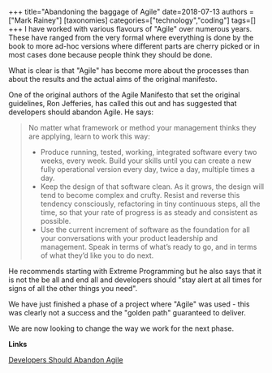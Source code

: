 +++
title="Abandoning the baggage of Agile"
date=2018-07-13
authors = ["Mark Rainey"]
[taxonomies]
categories=["technology","coding"]
tags=[]
+++
I have worked with various flavours of "Agile" over numerous years. These have ranged from the very formal where everything is done by the book to more ad-hoc versions where different parts are cherry picked or in most cases done because people think they should be done.
<!-- more -->

What is clear is that "Agile" has become more about the processes than about the results and the actual aims of the original manifesto.

One of the original authors of the Agile Manifesto that set the original guidelines, Ron Jefferies, has called this out and has suggested that developers should abandon Agile.  He says:

> No matter what framework or method your management thinks they are applying, learn to work this way:
>
> - Produce running, tested, working, integrated software every two weeks, every week. Build your skills until you can create a new fully operational version every day, twice a day, multiple times a day.
> - Keep the design of that software clean. As it grows, the design will tend to become complex and crufty. Resist and reverse this tendency consciously, refactoring in tiny continuous steps, all the time, so that your rate of progress is as steady and consistent as possible.
> - Use the current increment of software as the foundation for all your conversations with your product leadership and management. Speak in terms of what’s ready to go, and in terms of what they’d like you to do next.

He recommends starting with Extreme Programming but he also says that it is not the be all and end all and developers should "stay alert at all times for signs of all the other things you need".

We have just finished a phase of a project where "Agile" was used - this was clearly not a success and the "golden path" guaranteed to deliver. 

We are now looking to change the way we work for the next phase.

__Links__

[Developers Should Abandon Agile](https://ronjeffries.com/articles/018-01ff/abandon-1/)
